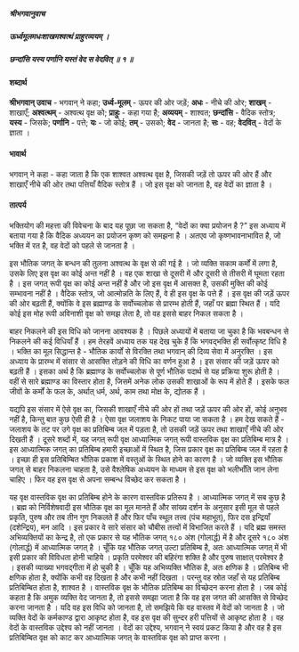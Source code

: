 ##### श्रीभगवानुवाच
##### ऊर्ध्वमूलमधःशाखमश्वत्थं प्राहुरव्ययम् ।
##### छन्दांसि यस्य पर्णानि यस्तं वेद स वेदवित् ॥ १ ॥

#### शब्दार्थ

**श्रीभगवान् उवाच** - भगवान् ने कहा; **उर्ध्व-मूलम्** - ऊपर की ओर जड़ें; **अधः** - नीचे की ओर; **शाखम्** - शाखाएँ; **अश्वत्थम्** - अश्वत्थ वृक्ष को; **प्राहुः** - कहा गया है; **अव्ययम्** - शाश्वत; **छन्दांसि** - वैदिक स्तोत्र; **यस्य** - जिसके; **पर्णानि** - पत्ते; **यः** - जो कोई; **तम्** - उसको; **वेद** - जानता है; **सः** - वह; **वेदवित्** - वेदों के ज्ञाता ।

#### भावार्थ

भगवान् ने कहा - कहा जाता है कि एक शाश्वत अश्वत्थ वृक्ष है, जिसकी जड़ें तो ऊपर की ओर हैं और शाखाएँ नीचे की ओर तथा पत्तियाँ वैदिक स्तोत्र हैं । जो इस वृक्ष को जानता है, वह वेदों का ज्ञाता है ।

#### तात्पर्य

भक्तियोग की महत्ता की विवेचना के बाद यह पूछा जा सकता है, “वेदों का क्या प्रयोजन है ?” इस अध्याय में बताया गया है कि वैदिक अध्ययन का प्रयोजन कृष्ण को समझना है । अतएव जो कृष्णभावनाभावित है, जो भक्ति में रत है, वह वेदों को पहले से जानता है ।

इस भौतिक जगत् के बन्धन की तुलना अश्वत्थ के वृक्ष से की गई है । जो व्यक्ति सकाम कर्मों में लगा है, उसके लिए इस वृक्ष का कोई अन्त नहीं है । वह एक शाखा से दूसरी में और दूसरी से तीसरी में घूमता रहता है । इस जगत् रूपी वृक्ष का कोई अन्त नहीं है और जो इस वृक्ष में आसक्त है, उसकी मुक्ति की कोई सम्भावना नहीं है । वैदिक स्तोत्र, जो आत्मोन्नति के लिए हैं, वे ही इस वृक्ष के पत्ते हैं । इस वृक्ष की जड़ें ऊपर की ओर बढ़ती हैं, क्योंकि वे इस ब्रह्माण्ड के सर्वोच्चलोक से प्रारम्भ होती हैं, जहाँ पर ब्रह्मा स्थित हैं । यदि कोई इस मोह रूपी अविनाशी वृक्ष को समझ लेता है, तो वह इससे बाहर निकल सकता है ।

बाहर निकलने की इस विधि को जानना आवश्यक है । पिछले अध्यायों में बताया जा चुका है कि भवबन्धन से निकलने की कई विधियाँ हैं । हम तेरहवें अध्याय तक यह देख चुके हैं कि भगवद्भक्ति ही सर्वोत्कृष्ट विधि है । भक्ति का मूल सिद्धान्त है - भौतिक कार्यों से विरक्ति तथा भगवान् की दिव्य सेवा में अनुरक्ति । इस अध्याय के प्रारम्भ में संसार से आसक्ति तोड़ने की विधि का वर्णन हुआ है । इस संसार की जड़ें ऊपर को बढ़ती हैं । इसका अर्थ है कि ब्रह्माण्ड के सर्वोच्चलोक से पूर्ण भौतिक पदार्थ से यह प्रक्रिया शुरू होती है । वहीं से सारे ब्रह्माण्ड का विस्तार होता है, जिसमें अनेक लोक उसकी शाखाओं के रूप में होते हैं । इसके फल जीवों के कर्मों के फल के, अर्थात् धर्म, अर्थ, काम तथा मोक्ष के, द्योतक हैं ।

यद्यपि इस संसार में ऐसे वृक्ष का, जिसकी शाखाएँ नीचे की ओर हों तथा जड़ें ऊपर की ओर हों, कोई अनुभव नहीं है, किन्तु बात कुछ ऐसी ही है । ऐसा वृक्ष जलाशय के निकट पाया जा सकता है । हम देख सकते हैं - जलाशय के तट पर उगे वृक्ष का प्रतिबिम्ब जल में पड़ता है, तो उसकी जड़ें ऊपर तथा शाखाएँ नीचे की ओर दिखती हैं । दूसरे शब्दों में, यह जगत् रूपी वृक्ष आध्यात्मिक जगत् रूपी वास्तविक वृक्ष का प्रतिबिम्ब मात्र है । इस आध्यात्मिक जगत् का प्रतिबिम्ब हमारी इच्छाओं में स्थित है, जिस प्रकार वृक्ष का प्रतिबिम्ब जल में रहता है । इच्छा ही इस प्रतिबिम्बित भौतिक प्रकाश में वस्तुओं के स्थित होने का कारण है । जो व्यक्ति इस भौतिक जगत् से बाहर निकलना चाहता है, उसे वैश्लेषिक अध्ययन के माध्यम से इस वृक्ष को भलीभाँति जान लेना चाहिए । फिर वह इस वृक्ष से अपना सम्बन्ध विच्छेद कर सकता है ।

यह वृक्ष वास्तविक वृक्ष का प्रतिबिम्ब होने के कारण वास्तविक प्रतिरूप है । आध्यात्मिक जगत् में सब कुछ है । ब्रह्म को निर्विशेषवादी इस भौतिक वृक्ष का मूल मानते हैं और सांख्य दर्शन के अनुसार इसी मूल से पहले प्रकृति, पुरुष और तब तीन गुण निकलते हैं और फिर पाँच स्थूल तत्त्व (पंच महाभूत), फिर दस इन्द्रियाँ (दशेन्द्रिय), मन आदि । इस प्रकार वे सारे संसार को चौबीस तत्त्वों में विभाजित करते हैं । यदि ब्रह्म समस्त अभिव्यक्तियों का केन्द्र है, तो एक प्रकार से यह भौतिक जगत् १८० अंश (गोलार्द्ध) में है और दूसरे १८० अंश (गोलार्द्ध) में आध्यात्मिक जगत् है । चूँकि यह भौतिक जगत् उल्टा प्रतिबिम्ब है, अतः आध्यात्मिक जगत् में भी इसी प्रकार की विविधता होनी चाहिये । प्रकृति परमेश्वर की बहिरंगा शक्ति है और पुरुष साक्षात् परमेश्वर है । इसकी व्याख्या भगवद्गीता में हो चुकी है । चूँकि यह अभिव्यक्ति भौतिक है, अतः क्षणिक है । प्रतिबिम्ब भी क्षणिक होता है, क्योंकि कभी वह दिखता है और कभी नहीं दिखता । परन्तु वह स्रोत जहाँ से यह प्रतिबिम्ब प्रतिबिम्बित होता है, शाश्वत है । वास्तविक वृक्ष के भौतिक प्रतिबिम्ब का विच्छेदन करना होता है । जब कोई कहता है कि अमुक व्यक्ति वेद जानता है, तो इससे समझा जाता है कि वह इस जगत की आसक्ति से विच्छेद करना जानता है । यदि वह इस विधि को जानता है, तो समझिये कि वह वास्तव में वेदों को जानता है । जो व्यक्ति वेदों के कर्मकाण्ड द्वारा आकृष्ट होता है, वह इस वृक्ष की सुन्दर हरी पत्तियों से आकृष्ट होता है । वह वेदों के वास्तविक उद्देश्य को नहीं जानता । वेदों का उद्देश्य, भगवान् ने स्वयं प्रकट किया है और वह है इस प्रतिबिम्बित वृक्ष को काट कर आध्यात्मिक जगत् के वास्तविक वृक्ष को प्राप्त करना ।